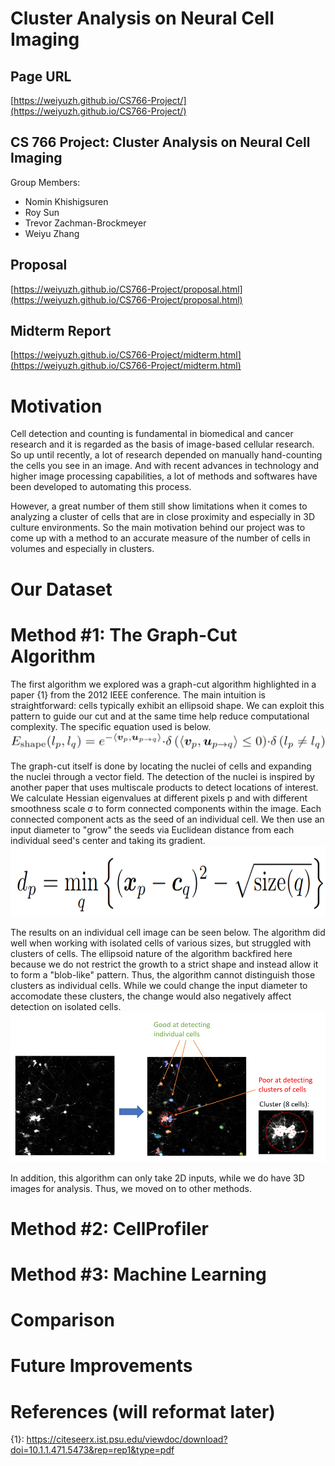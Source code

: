 Cluster Analysis on Neural Cell Imaging
=======================================

## Page URL
[https://weiyuzh.github.io/CS766-Project/](https://weiyuzh.github.io/CS766-Project/)

## CS 766 Project: Cluster Analysis on Neural Cell Imaging
Group Members:
- Nomin Khishigsuren
- Roy Sun
- Trevor Zachman-Brockmeyer
- Weiyu Zhang

## Proposal
[https://weiyuzh.github.io/CS766-Project/proposal.html](https://weiyuzh.github.io/CS766-Project/proposal.html)

## Midterm Report
[https://weiyuzh.github.io/CS766-Project/midterm.html](https://weiyuzh.github.io/CS766-Project/midterm.html)


# Motivation
Cell detection and counting is fundamental in biomedical and cancer research and it is regarded as the basis of image-based cellular research. So up until recently, a lot of research depended on manually hand-counting the cells you see in an image. And with recent advances in technology and higher image processing capabilities, a lot of methods and softwares have been developed to automating this process. 

However, a great number of them still show limitations when it comes to analyzing a cluster of cells that are in close proximity and especially in 3D culture environments. So the main motivation behind our project was to come up with a method to an accurate measure of the number of cells in volumes and especially in clusters.  

# Our Dataset

# Method #1: The Graph-Cut Algorithm
The first algorithm we explored was a graph-cut algorithm highlighted in a paper {1} from the 2012 IEEE conference. The main intuition is straightforward: cells typically exhibit an ellipsoid shape. We can exploit this pattern to guide our cut and at the same time help reduce computational complexity. The specific equation used is below. 
<img src="./images/graphcut/ellipsoid equation.png">

The graph-cut itself is done by locating the nuclei of cells and expanding the nuclei through a vector field. The detection of the nuclei is inspired by another paper that uses multiscale products to detect locations of interest. We calculate Hessian eigenvalues at different pixels p and with different smoothness scale σ to form connected components within the image. Each connected component acts as the seed of an individual cell. We then use an input diameter to "grow" the seeds via Euclidean distance from each individual seed's center and taking its gradient. 
<br>
<img src="./images/graphcut/graphcut expand.png" width="700" height="113">

The results on an individual cell image can be seen below. The algorithm did well when working with isolated cells of various sizes, but struggled with clusters of cells. The ellipsoid nature of the algorithm backfired here because we do not restrict the growth to a strict shape and instead allow it to form a "blob-like" pattern. Thus, the algorithm cannot distinguish those clusters as individual cells. While we could change the input diameter to accomodate these clusters, the change would also negatively affect detection on isolated cells. 
<img src="./images/graphcut/graphcut result.png">

In addition, this algorithm can only take 2D inputs, while we do have 3D images for analysis. Thus, we moved on to other methods.

# Method #2: CellProfiler

# Method #3: Machine Learning

# Comparison

# Future Improvements

# References (will reformat later)
{1}: https://citeseerx.ist.psu.edu/viewdoc/download?doi=10.1.1.471.5473&rep=rep1&type=pdf
